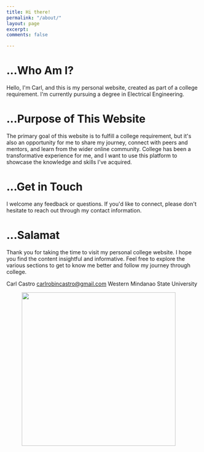 ```yaml
---
title: Hi there!
permalink: "/about/"
layout: page
excerpt: 
comments: false

---
```

# ...Who Am I?

Hello, I'm Carl, and this is my personal website, created as part of a college requirement. I'm currently pursuing a degree in Electrical Engineering.

# ...Purpose of This Website

The primary goal of this website is to fulfill a college requirement, but it's also an opportunity for me to share my journey, connect with peers and mentors, and learn from the wider online community. College has been a transformative experience for me, and I want to use this platform to showcase the knowledge and skills I've acquired.

# ...Get in Touch

I welcome any feedback or questions. If you'd like to connect, please don't hesitate to reach out through my contact information.

# ...Salamat

Thank you for taking the time to visit my personal college website. I hope you find the content insightful and informative. Feel free to explore the various sections to get to know me better and follow my journey through college.

Carl Castro
carlrobincastro@gmail.com
Western Mindanao State University

<figure><img src="https://media.tenor.com/jtiibdPsFx8AAAAC/moe-moe-kyun.gif" style="width:400px;"> </figure>